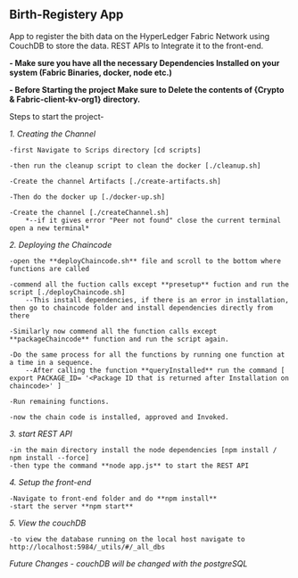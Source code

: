 ## Birth-Registery App
App to register the bith data on the HyperLedger Fabric Network using CouchDB to store the data.
REST APIs to Integrate it to the front-end.

**- Make sure you have all the necessary Dependencies Installed on your system (Fabric Binaries, docker, node etc.)**

**- Before Starting the project Make sure to Delete the contents of {Crypto & Fabric-client-kv-org1} directory.**

Steps to start the project-

*1. Creating the Channel*

	-first Navigate to Scrips directory [cd scripts]
	
	-then run the cleanup script to clean the docker [./cleanup.sh]
	
	-Create the channel Artifacts [./create-artifacts.sh]
	
	-Then do the docker up [./docker-up.sh]
	
	-Create the channel [./createChannel.sh]
		*--if it gives error "Peer not found" close the current terminal open a new terminal*

*2. Deploying the Chaincode*

	-open the **deployChaincode.sh** file and scroll to the bottom where functions are called
	
	-commend all the fuction calls except **presetup** fuction and run the script [./deployChaincode.sh]
		--This install dependencies, if there is an error in installation, then go to chaincode folder and install dependencies directly from there
	
	-Similarly now commend all the function calls except **packageChaincode** function and run the script again.
	
	-Do the same process for all the functions by running one function at a time in a sequence.
		--After calling the function **queryInstalled** run the command [ export PACKAGE_ID= '<Package ID that is returned after Installation on chaincode>' ]
	
	-Run remaining functions. 
	
	-now the chain code is installed, approved and Invoked.
	
*3. start REST API*

	-in the main directory install the node dependencies [npm install / npm install --force]
	-then type the command **node app.js** to start the REST API

*4. Setup the front-end*

	-Navigate to front-end folder and do **npm install**
	-start the server **npm start**

*5. View the couchDB*
	
	-to view the database running on the local host navigate to http://localhost:5984/_utils/#/_all_dbs
	
*Future Changes - couchDB will be changed with the postgreSQL*
